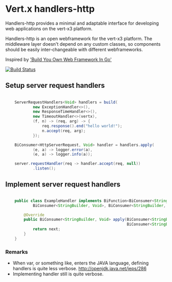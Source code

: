 # Vert.x handlers-http

Handlers-http provides a minimal and adaptable interface for developing web applications on the vert-x3 platform.

Handlers-http is an open webframework for the vert-x3 platform. The middleware layer doesn't depend on any custom classes, so components should be easily inter-changeable with different webframeworks.

Inspired by ['Build You Own Web Framework In Go'](https://www.nicolasmerouze.com/build-web-framework-golang)

[![Build Status](https://travis-ci.org/spriet2000/vertx-handlers-http.svg?branch=master)](https://travis-ci.org/spriet2000/vertx-handlers-http)

## Setup server request handlers

```java 
    
    ServerRequestHandlers<Void> handlers = build(
            new ExceptionHandler<>(),
            new ResponseTimeHandler<>(),
            new TimeoutHandler<>(vertx),
            (f, n) -> (req, arg) -> {
                req.response().end("hello world!");
                n.accept(req, arg);
            });

    BiConsumer<HttpServerRequest, Void> handler = handlers.apply(
            (e, a) -> logger.error(a),
            (e, a) -> logger.info(a));

    server.requestHandler(req -> handler.accept(req, null))
            .listen();

```

## Implement server request handlers

```java 

    public class ExampleHandler implements BiFunction<BiConsumer<StringBuilder, Throwable>,
            BiConsumer<StringBuilder, Void>, BiConsumer<StringBuilder, Void>> {

        @Override
        public BiConsumer<StringBuilder, Void> apply(BiConsumer<StringBuilder, Throwable> fail,
                                                     BiConsumer<StringBuilder, Void> next) {
            return next;
        }
    }

```


### Remarks

* When var, or something like, enters the JAVA language, defining handlers is quite less verbose. http://openjdk.java.net/jeps/286
* Implementing handler still is quite verbose. 